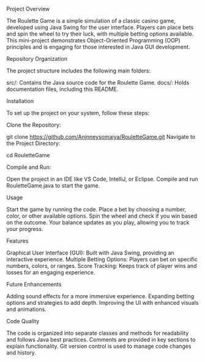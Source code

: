 Project Overview

The Roulette Game is a simple simulation of a classic casino game, developed using Java Swing for the user interface. Players can place bets and spin the wheel to try their luck, with multiple betting options available. This mini-project demonstrates Object-Oriented Programming (OOP) principles and is engaging for those interested in Java GUI development.



Repository Organization

The project structure includes the following main folders:

src/: Contains the Java source code for the Roulette Game.
docs/: Holds documentation files, including this README.




Installation

To set up the project on your system, follow these steps:

Clone the Repository:

git clone https://github.com/Anjnneysomaiya/RouletteGame.git
Navigate to the Project Directory:

cd RouletteGame



Compile and Run:

Open the project in an IDE like VS Code, IntelliJ, or Eclipse.
Compile and run RouletteGame.java to start the game.



Usage

Start the game by running the code.
Place a bet by choosing a number, color, or other available options.
Spin the wheel and check if you win based on the outcome.
Your balance updates as you play, allowing you to track your progress.



Features

Graphical User Interface (GUI): Built with Java Swing, providing an interactive experience.
Multiple Betting Options: Players can bet on specific numbers, colors, or ranges.
Score Tracking: Keeps track of player wins and losses for an engaging experience.



Future Enhancements

Adding sound effects for a more immersive experience.
Expanding betting options and strategies to add depth.
Improving the UI with enhanced visuals and animations.



Code Quality

The code is organized into separate classes and methods for readability and follows Java best practices.
Comments are provided in key sections to explain functionality.
Git version control is used to manage code changes and history.
